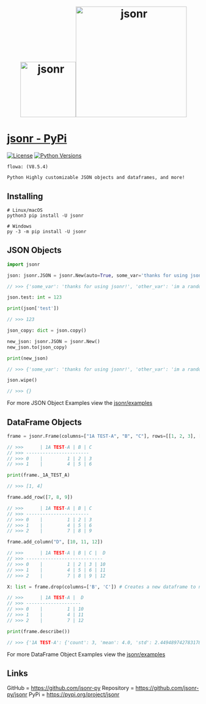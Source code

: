 <h1 align="center">
  <a href="https://pypi.org/project/jsonr"><img src="https://i.ibb.co/9hg4pF2/jsonr-modified.png" alt="jsonr" border="0" width="145"></a><a href="https://pypi.org/project/jsonr"><img src="https://i.ibb.co/NK3W9Dk/jsonr-preview-modified.png" alt="jsonr" border="0" width="290">
  </a>
</h1>


# [jsonr - PyPi](https://pypi.org/project/jsonr)
[![License](https://img.shields.io/badge/license-MIT-blue.svg)](https://github.com/jsonr-py/jsonr/blob/master/LICENSE)
[![Python Versions](https://img.shields.io/badge/python-3.7%20|%203.8%20|%203.9%20|%203.10%20|%203.11%20|%203.12%20-blue)](https://www.python.org/downloads/)

```
flowa: (V8.5.4)

Python Highly customizable JSON objects and dataframes, and more!
```

## Installing
```shell
# Linux/macOS
python3 pip install -U jsonr

# Windows
py -3 -m pip install -U jsonr
```

## JSON Objects
```python
import jsonr

json: jsonr.JSON = jsonr.New(auto=True, some_var='thanks for using jsonr!', other_var='im a random var!', lol='lol')
```
```javascript
// >>> {'some_var': 'thanks for using jsonr!', 'other_var': 'im a random var!', 'lol': 'lol'}
```
```python
json.test: int = 123

print(json['test'])
```
```javascript
// >>> 123
```
```python
json_copy: dict = json.copy()

new_json: jsonr.JSON = jsonr.New()
new_json.to(json_copy)

print(new_json)
```
```javascript
// >>> {'some_var': 'thanks for using jsonr!', 'other_var': 'im a random var!', 'lol': 'lol', 'test': 123}
```
```python
json.wipe()
```
```javascript
// >>> {}
```
For more JSON Object Examples view the [jsonr/examples](https://github.com/jsonr-py/jsonr/blob/master/examples)

## DataFrame Objects
```python
frame = jsonr.Frame(columns=["1A TEST-A", "B", "C"], rows=[[1, 2, 3], [4, 5, 6]])
```
```javascript
// >>>      | 1A TEST-A | B | C
// >>> -----------------------
// >>> 0    |         1 | 2 | 3
// >>> 1    |         4 | 5 | 6
```
```python
print(frame._1A_TEST_A)
```
```javascript
// >>> [1, 4]
```
```python
frame.add_row([7, 8, 9])
```
```javascript
// >>>      | 1A TEST-A | B | C
// >>> -----------------------
// >>> 0    |         1 | 2 | 3
// >>> 1    |         4 | 5 | 6
// >>> 2    |         7 | 8 | 9
```
```python
frame.add_column("D", [10, 11, 12])
```
```javascript
// >>>      | 1A TEST-A | B | C |  D
// >>> ----------------------------
// >>> 0    |         1 | 2 | 3 | 10
// >>> 1    |         4 | 5 | 6 | 11
// >>> 2    |         7 | 8 | 9 | 12
```
```python
X: list = frame.drop(columns=['B', 'C']) # Creates a new dataframe to not alter the original frame.
```
```javascript
// >>>      | 1A TEST-A |  D
// >>> --------------------
// >>> 0    |         1 | 10
// >>> 1    |         4 | 11
// >>> 2    |         7 | 12
```
```python
print(frame.describe())
```
```javascript
// >>> {'1A TEST-A': {'count': 3, 'mean': 4.0, 'std': 2.449489742783178, 'min': 1, '25%': 1, '50%': 4, '75%': 7, 'max': 7}, 'B': {'count': 3, 'mean': 5.0, 'std': 2.449489742783178, 'min': 2, '25%': 2, '50%': 5, '75%': 8, 'max': 8}, 'C': {'count': 3, 'mean': 6.0, 'std': 2.449489742783178, 'min': 3, '25%': 3, '50%': 6, '75%': 9, 'max': 9}, 'D': {'count': 3, 'mean': 11.0, 'std': 0.816496580927726, 'min': 10, '25%': 10, '50%': 11, '75%': 12, 'max': 12}}
```

For more DataFrame Object Examples view the [jsonr/examples](https://github.com/jsonr-py/jsonr/blob/master/examples)

## Links
GitHub = https://github.com/jsonr-py
Repository = https://github.com/jsonr-py/jsonr
PyPi = https://pypi.org/project/jsonr
